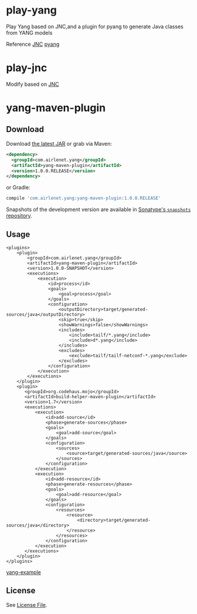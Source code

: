 # play-yang
 Play Yang  based on JNC,and a plugin for pyang to generate Java classes from YANG models
 
 Reference
 [JNC](https://github.com/tail-f-systems/JNC)
 [pyang](https://github.com/mbj4668/pyang)
# play-jnc
Modify based on [JNC](https://github.com/tail-f-systems/JNC)

# yang-maven-plugin

Download
--------

Download [the latest JAR](https://search.maven.org/remote_content?g=com.airlenet.yang&a=yang-maven-plugin&v=LATEST) or grab via Maven:
```xml
<dependency>
  <groupId>com.airlenet.yang</groupId>
  <artifactId>yang-maven-plugin</artifactId>
  <version>1.0.0.RELEASE</version>
</dependency>
```
or Gradle:
```groovy
compile 'com.airlenet.yang:yang-maven-plugin:1.0.0.RELEASE'
```

Snapshots of the development version are available in [Sonatype's `snapshots` repository](https://oss.sonatype.org/content/repositories/snapshots/com/airlenet/yang/yang-maven-plugin).

Usage
--------

```
<plugins>
    <plugin>
        <groupId>com.airlenet.yang</groupId>
        <artifactId>yang-maven-plugin</artifactId>
        <version>1.0.0-SNAPSHOT</version>
        <executions>
            <execution>
                <id>process</id>
                <goals>
                    <goal>process</goal>
                </goals>
                <configuration>
                    <outputDirectory>target/generated-sources/java</outputDirectory>
                    <skip>true</skip>
                    <showWarnings>false</showWarnings>
                    <includes>
                        <include>tailf/*.yang</include>
                        <include>d*.yang</include>
                    </includes>
                    <excludes>
                        <exclude>tailf/tailf-netconf-*.yang</exclude>
                    </excludes>
                </configuration>
            </execution>
        </executions>
    </plugin>
    <plugin>
       <groupId>org.codehaus.mojo</groupId>
       <artifactId>build-helper-maven-plugin</artifactId>
       <version>1.7</version>
       <executions>
           <execution>
               <id>add-source</id>
               <phase>generate-sources</phase>
               <goals>
                   <goal>add-source</goal>
               </goals>
               <configuration>
                   <sources>
                       <source>target/generated-sources/java</source>
                   </sources>
               </configuration>
           </execution>
           <execution>
               <id>add-resource</id>
               <phase>generate-resources</phase>
               <goals>
                   <goal>add-resource</goal>
               </goals>
               <configuration>
                   <resources>
                       <resource>
                           <directory>target/generated-sources/java</directory>
                       </resource>
                   </resources>
               </configuration>
           </execution>
       </executions>
    </plugin>
</plugins>
```

 [yang-example](https://github.com/airshiplay/play-yang/tree/master/yang-example)


## License
See [License File](LICENSE).

